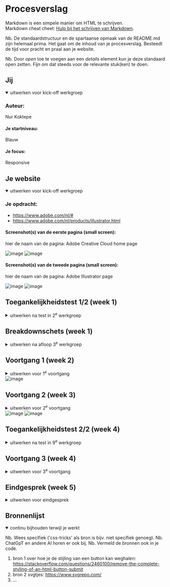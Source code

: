 # Procesverslag
Markdown is een simpele manier om HTML te schrijven.  
Markdown cheat cheet: [Hulp bij het schrijven van Markdown](https://github.com/adam-p/markdown-here/wiki/Markdown-Cheatsheet).

Nb. De standaardstructuur en de spartaanse opmaak van de README.md zijn helemaal prima. Het gaat om de inhoud van je procesverslag. Besteedt de tijd voor pracht en praal aan je website.

Nb. Door *open* toe te voegen aan een *details* element kun je deze standaard open zetten. Fijn om dat steeds voor de relevante stuk(ken) te doen.





## Jij

<details open>
  <summary>uitwerken voor kick-off werkgroep</summary>

  ### Auteur:
  Nur Koktepe

  #### Je startniveau:
  Blauw

  #### Je focus:
  Responsive
 
</details>





## Je website

<details open>
  <summary>uitwerken voor kick-off werkgroep</summary>

  ### Je opdracht:
  - https://www.adobe.com/nl/#
  - https://www.adobe.com/nl/products/illustrator.html

  #### Screenshot(s) van de eerste pagina (small screen): 
  hier de naam van de pagina: Adobe Creative Cloud home page
  
  <img width="188" alt="image" src="https://github.com/user-attachments/assets/8e920014-372f-4a63-bcab-2e7e31d6e89e" />
  <img width="192" alt="image" src="https://github.com/user-attachments/assets/2b1f5e6c-2ba9-4560-b6b8-77093f6aed64" />


  #### Screenshot(s) van de tweede pagina (small screen):
  hier de naam van de pagina: Adobe Illustrator page
  
  <img width="124" alt="image" src="https://github.com/user-attachments/assets/78721942-b082-4f6a-9e1e-7f7db9e938ae" />
  <img width="124" alt="image" src="https://github.com/user-attachments/assets/2f8b104d-19dc-4581-bc94-24d6710f83c6" />

 
</details>



## Toegankelijkheidstest 1/2 (week 1)

<details>
  <summary>uitwerken na test in 2<sup>e</sup> werkgroep</summary>

  ### Bevindingen
  Lijst met je bevindingen die in de test naar voren kwamen:

  Adobe gebruikt veel div's:
  <img width="350" alt="afbeelding van een html code" src="https://github.com/user-attachments/assets/6205fda1-691b-4f33-b088-0e9bcd7f598e"/>

  Adobe gebruikt onduidelijke alt attributes voor images/pictures:
  <img width="350" alt="afbeelding van een html code" src="https://github.com/user-attachments/assets/1d8b9db7-ac71-466a-9b1d-040073f7f94a"/>

  Adobe heeft video dat op autoplay staat maar je kan hem pauzeren.
  Video's hebben geen audio en tekst, het is alleen visueel.
  <img width="350" alt="adobe video afbeelding van konijn" src="https://github.com/user-attachments/assets/5232c3b3-031b-45a4-81cb-e94f36d6d1a0"/>

  Buttons hebben geen button element. Focus state is onduidelijk en niet goed zichtbaar:
  <img width="350" alt="image" src="https://github.com/user-attachments/assets/8615f53b-e40c-4731-bd37-ab479181c9c4"/>

  Geen dark mode beschikbaar.
  Hoog contrast niet beschikbaar.
  Text kan je niet vergroten naar 200%.





</details>



## Breakdownschets (week 1)

<details>
  <summary>uitwerken na afloop 3<sup>e</sup> werkgroep</summary>

  ### de hele pagina: 
  <img width="98" alt="image" src="https://github.com/user-attachments/assets/d6854a04-4b6a-4c5a-927a-c9d19fdb3e2d" />




  ### dynamisch deel (bijv menu): 
  <img width="375" alt="breakdown van een dynamisch deel" src="https://github.com/user-attachments/assets/085bffa1-35ee-493c-a127-e643f092b428" />
  <img width="375" alt="breakdown van een dynamisch deel" src="https://github.com/user-attachments/assets/6de77688-3044-4c37-a462-2cf803f8884b" />




  ### wellicht nog een dynamisch deel (bijv filter): 
  <img width="375" alt="breakdown van nog een dynamisch deel" src="https://github.com/user-attachments/assets/e34d4ba7-a285-4306-8491-7a12b7f1386a" />
  <img width="375" alt="breakdown van nog een dynamisch deel" src="https://github.com/user-attachments/assets/9b19fc8d-e92c-452b-b57b-6592dc5a216a" />

  
</details>





## Voortgang 1 (week 2)

<details>
  <summary>uitwerken voor 1<sup>e</sup> voortgang</summary>

  ### Stand van zaken
  Mijn html verbeterd zoals; sections met onnodig ul's weghalen, engelse woorden aanwijzen met lang::eng


  ### Agenda voor meeting
  samen met je groepje opstellen

  | student 1 Nur                      | student 2 Iris                                              | student 3  Luuk                        | student 4 Toria  |
  | ---                                | ---                                                         | ---                                    | ---              |
  | hamburger menu goed krijgen        | witruimte aan de randen van de pagina weghalen              | flexbox, justify content toepassen     | niet aanwezig    |
  | meer uitleg over css map met roots | topverhalen sectie goed krijgen                             | werken met background img              |                  |
  | hoe ik en zwart balk boven mijn header plaats| hamburgermenu icoon kleiner maken, kruisje op dezelfde plek |                              |                  |



  ### Verslag van meeting
  hier na afloop snel de uitkomsten van de meeting vastleggen

  - css root behandeld
  - mijn html gecheckt
  - geleerd over position absolute, fixed en sticky


</details>
<img width="375" alt="image" src="https://github.com/user-attachments/assets/1582190c-7513-42d2-8e0d-bf1159dd360d" />





## Voortgang 2 (week 3)

<details>
  <summary>uitwerken voor 2<sup>e</sup> voortgang</summary>

  ### Stand van zaken
  Het was moeilijk om de width van border kort te maken, maar dat is uiteindlijk gelukt met width::max-content


  ### Agenda voor meeting
  samen met je groepje opstellen

  | student 1 Nur                             | student 2 Iris                               | student 3 Luuk                                 | student 4 Toria      |
  | ---                                       | ---                                          | ---                                            | ---                  |
  | hoe ik de 2de menu het beste kan coderen  | menu helemaal laten uitklappen naar beneden  | Design in pagina krijgen zonder img gebruiken  | hoe footer met ul/li |
  | hoe ik borders korter kan maken           | sectie goed krijgen                          | drop down menu’s + animatie                    | header goed krijgen  |
  |                                           |                                              |                                                |                      |


  ### Verslag van meeting
  hier na afloop snel de uitkomsten van de meeting vastleggen

  - borders aangepast met width::max-content
  - header moet ik aanpassen met translate
  - elementen met margin-inline:: auto aanpassen zodat ze helemaal aan de zijkant staan
  - 

</details>
<img width="350" alt="image" src="https://github.com/user-attachments/assets/59c6cf47-cedc-461c-aa2b-ce62079fa561" />
<img width="350" alt="image" src="https://github.com/user-attachments/assets/b6d63bb6-2cff-4b8a-87d6-4bc79c7da0f1" />





## Toegankelijkheidstest 2/2 (week 4)

<details>
  <summary>uitwerken na test in 9<sup>e</sup> werkgroep</summary>

  ### Bevindingen
  Lijst met je bevindingen die in de test naar voren kwamen (geef ook aan wat er verbeterd is):

</details>





## Voortgang 3 (week 4)

<details>
  <summary>uitwerken voor 3<sup>e</sup> voortgang</summary>

  ### Stand van zaken
  hier dit ging goed & dit was lastig (neem ook screenshots op van delen van je website en code)


  ### Agenda voor meeting
  samen met je groepje opstellen

  | student 1 Nur                        | student 2 Iris     | student 3 Luuk  | student 4 Toria  |
  | ---                                  | ---                | ---             | ---              |
  | Footer responsive krijgen            | en dit             | en ik dit       | en dan ik dat    |
  | Animatie op web zetten               | dit als er tijd is | nog een punt    | dit wil ik zeker |
  | Hoe maak je pauze knop bij een video | ...                | ...             | ...              |
  | SVGtjes staan over mijn nav menu     | ...                | ...             | ...              |


  ### Verslag van meeting
  hier na afloop snel de uitkomsten van de meeting vastleggen

  - punt 1
  - punt 2
  - nog een punt
  - ...

</details>





## Eindgesprek (week 5)

<details>
  <summary>uitwerken voor eindgesprek</summary>

  ### Je uitkomst - karakteristiek screenshots:
  <img src="readme-images/dummy-plaatje.jpg" width="375px" alt="uitomst opdracht 1">


  ### Dit ging goed/Heb ik geleerd: 
  Korte omschrijving met plaatjes

  <img src="readme-images/dummy-plaatje.jpg" width="375px" alt="top">


  ### Dit was lastig/Is niet gelukt:
  Korte omschrijving met plaatjes

  <img src="readme-images/dummy-plaatje.jpg" width="375px" alt="bummer">
</details>





## Bronnenlijst

<details open>
  <summary>continu bijhouden terwijl je werkt</summary>

  Nb. Wees specifiek ('css-tricks' als bron is bijv. niet specifiek genoeg). 
  Nb. ChatGpT en andere AI horen er ook bij.
  Nb. Vermeld de bronnen ook in je code.

  1. bron 1 over hoe je de stijling van een button kan weghalen: https://stackoverflow.com/questions/2460100/remove-the-complete-styling-of-an-html-button-submit
  2. bron 2 svgtjes: https://www.svgrepo.com/
  3. ...

</details>
